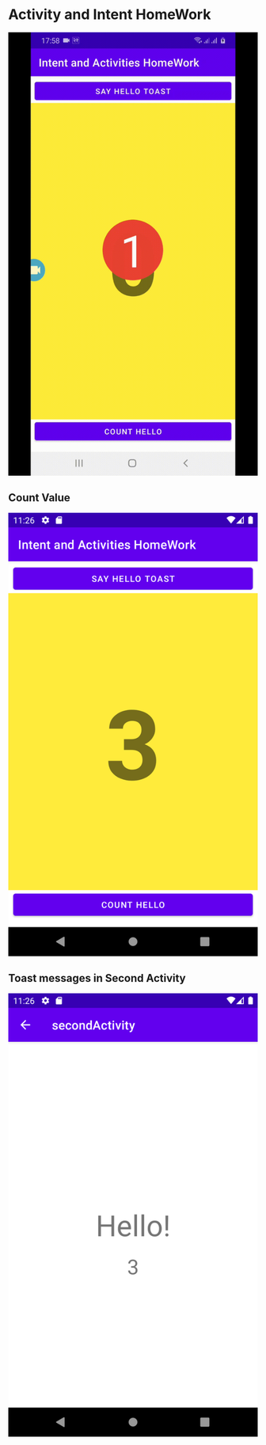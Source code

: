 # Activity and Intent HomeWork
![alt text](h.gif)

## Count Value
![alt text](h1.png)

## Toast messages in Second Activity
![alt text](h2.png)